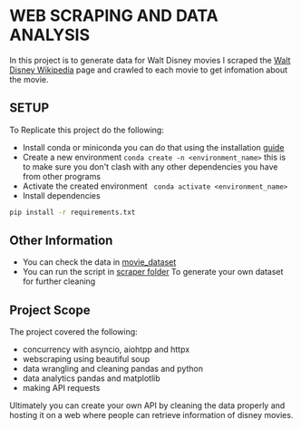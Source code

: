 # WEB SCRAPING AND DATA ANALYSIS

In this project is to generate data for Walt Disney movies I scraped the [Walt Disney Wikipedia](https://en.wikipedia.org/wiki/List_of_Walt_Disney_Pictures_films) page and crawled to each movie to get infomation about the movie.

## SETUP

To Replicate this project do the following:
- Install conda or miniconda you can do that using the installation [guide](https://docs.anaconda.com/anaconda/install/)
- Create a new environment `conda create -n <environment_name>` this is to make sure you don't clash with any other dependencies you have from other programs
- Activate the created environment ` conda activate <environment_name>`
- Install dependencies
```bash
pip install -r requirements.txt
````

## Other Information

- You can check the data in [movie_dataset](https://github.com/codebasetwo/movie-scraper/tree/main/movie_datasets)
- You can run the script in [scraper folder](https://github.com/codebasetwo/movie-scraper/blob/main/scraper/web_scraper.py) To generate your own dataset for further cleaning

## Project Scope

The project covered the following:
- concurrency with asyncio, aiohtpp and httpx
- webscraping using beautiful soup
- data wrangling and cleaning pandas and python
- data analytics pandas and matplotlib
- making API requests

Ultimately you can create your own API by cleaning the data properly and hosting it on a web where people can retrieve information of disney movies.
